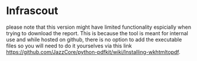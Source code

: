 # Infrascout
please note that this version might have limited functionality espicially when trying to download the report. This is because the tool is meant for internal use and while hosted on github, there is no option to add the executable files so you will need to do it yourselves via this link https://github.com/JazzCore/python-pdfkit/wiki/Installing-wkhtmltopdf.
